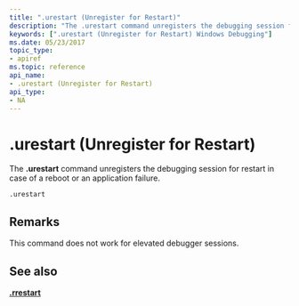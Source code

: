 ```yaml
---
title: ".urestart (Unregister for Restart)"
description: "The .urestart command unregisters the debugging session for restart in case of a reboot or an application failure."
keywords: [".urestart (Unregister for Restart) Windows Debugging"]
ms.date: 05/23/2017
topic_type:
- apiref
ms.topic: reference
api_name:
- .urestart (Unregister for Restart)
api_type:
- NA
---
```


# .urestart (Unregister for Restart)

The **.urestart** command unregisters the debugging session for restart in case of a reboot or an application failure.

```dbgcmd
.urestart
```

## Remarks

This command does not work for elevated debugger sessions.

## See also

[**.rrestart**](-rrestart--register-for-restart-.md)
